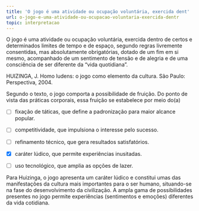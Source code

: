 ```yaml
---
title: 'O jogo é uma atividade ou ocupação voluntária, exercida dent'
url: o-jogo-e-uma-atividade-ou-ocupacao-voluntaria-exercida-dentr
topic: interpretacao
---
```



O jogo é uma atividade ou ocupação voluntária, exercida dentro de certos e determinados limites de tempo e de espaço, segundo regras livremente consentidas, mas absolutamente obrigatórias, dotado de um fim em si mesmo, acompanhado de um sentimento de tensão e de alegria e de uma consciência de ser diferente da “vida quotidiana”.

HUIZINGA, J. Homo ludens: o jogo como elemento da cultura. São Paulo: Perspectiva, 2004.

Segundo o texto, o jogo comporta a possibilidade de fruição. Do ponto de vista das práticas corporais, essa fruição se estabelece por meio do(a)



- [ ] fixação de táticas, que define a padronização para maior alcance popular.
- [ ] competitividade, que impulsiona o interesse pelo sucesso.
- [ ] refinamento técnico, que gera resultados satisfatórios.
- [x] caráter lúdico, que permite experiências inusitadas.
- [ ] uso tecnológico, que amplia as opções de lazer.


Para Huizinga, o jogo apresenta um caráter lúdico e constitui umas das manifestações da cultura mais importantes para o ser humano, situando-se na fase do desenvolvimento da civilização. A ampla gama de possibilidades presentes no jogo permite experiências (sentimentos e emoções) diferentes da vida cotidiana.
